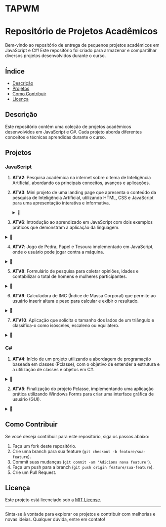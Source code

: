# TAPWM
# Repositório de Projetos Acadêmicos

Bem-vindo ao repositório de entrega de pequenos projetos acadêmicos em JavaScript e C#! Este repositório foi criado para armazenar e compartilhar diversos projetos desenvolvidos durante o curso.

## Índice

- [Descrição](#descrição)
- [Projetos](#projetos)
- [Como Contribuir](#como-contribuir)
- [Licença](#licença)

## Descrição

Este repositório contém uma coleção de projetos acadêmicos desenvolvidos em JavaScript e C#. Cada projeto aborda diferentes conceitos e técnicas aprendidas durante o curso.


## Projetos

### JavaScript

1. **ATV2**: Pesquisa acadêmica na internet sobre o tema de Inteligência Artificial, abordando os principais conceitos, avanços e aplicações.
2. **ATV3**: Mini projeto de uma landing page que apresenta o conteúdo da pesquisa de Inteligência Artificial, utilizando HTML, CSS e JavaScript para uma apresentação interativa e informativa.
   <details>
   <summary>📸</summary>
   
   ![imagem](Atv3.PNG)
   
   </details>

3. **ATV6**: Introdução ao aprendizado em JavaScript com dois exemplos práticos que demonstram a aplicação da linguagem.
<details>
  <summary>📸</summary>
  
  ![Screenshot do Projeto ATV6a](Atv6a.PNG)
  ![Screenshot do Projeto ATV6b](Atv6b.PNG)

</details>

4. **ATV7**: Jogo de Pedra, Papel e Tesoura implementado em JavaScript, onde o usuário pode jogar contra a máquina.
<details>
  <summary>📸 </summary>
  
  ![Screenshot do Projeto ATV7a](Atv7a.PNG)
  ![Screenshot do Projeto ATV7b](Atv7b.PNG)

</details>

5. **ATV8**: Formulário de pesquisa para coletar opiniões, idades e contabilizar o total de homens e mulheres participantes.
<details>
  <summary>📸</summary>
  
  ![Screenshot do Projeto ATV8](Atv8.PNG)

</details>

6. **ATV9**: Calculadora de IMC (Índice de Massa Corporal) que permite ao usuário inserir altura e peso para calcular e exibir o resultado.
<details>
  <summary>📸</summary>
  
  ![Screenshot do Projeto ATV9](Atv9.PNG)

</details>

7. **ATV10**: Aplicação que solicita o tamanho dos lados de um triângulo e classifica-o como isósceles, escaleno ou equilátero.
<details>
  <summary>📸</summary>
  
  ![Screenshot do Projeto ATV10](Atv10.PNG)

</details>

### C#

1. **ATV4**: Início de um projeto utilizando a abordagem de programação baseada em classes (Pclasse), com o objetivo de entender a estrutura e a utilização de classes e objetos em C#.
<details>
  <summary>📸</summary>
  
  ![Screenshot do Projeto ATV4](Atv4.PNG)

</details>

2. **ATV5**: Finalização do projeto Pclasse, implementando uma aplicação prática utilizando Windows Forms para criar uma interface gráfica de usuário (GUI).


<details>
  <summary>📸</summary>
  
  ![Screenshot do Projeto ATV5](Atv5.PNG)

</details>


   
## Como Contribuir

Se você deseja contribuir para este repositório, siga os passos abaixo:

1. Faça um fork deste repositório.
2. Crie uma branch para sua feature (`git checkout -b feature/sua-feature`).
3. Commit suas mudanças (`git commit -am 'Adiciona nova feature'`).
4. Faça um push para a branch (`git push origin feature/sua-feature`).
5. Crie um Pull Request.

## Licença

Este projeto está licenciado sob a [MIT License](LICENSE.txt).

---

Sinta-se à vontade para explorar os projetos e contribuir com melhorias e novas ideias. Qualquer dúvida, entre em contato!

